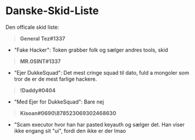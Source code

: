# Danske-Skid-Liste
Den officale skid liste:



> **General Tez#1337**
- "Fake Hacker": Token grabber folk og sælger andres tools, skid

> **MR.0SINT#1337**
- "Ejer DukkeSquad": Det mest cringe squad til dato, fuld a mongoler som tror de er de mest farlige hackere.

> **!Daddy#0404**
- "Med Ejer for DukkeSquad": Bare nej

> **Kisoan#0690\878523069302468630**
- "Scam executor hvor han har pasted keyauth og sælger det. Han viser ikke engang sit "ui", fordi den ikke er der lmao


